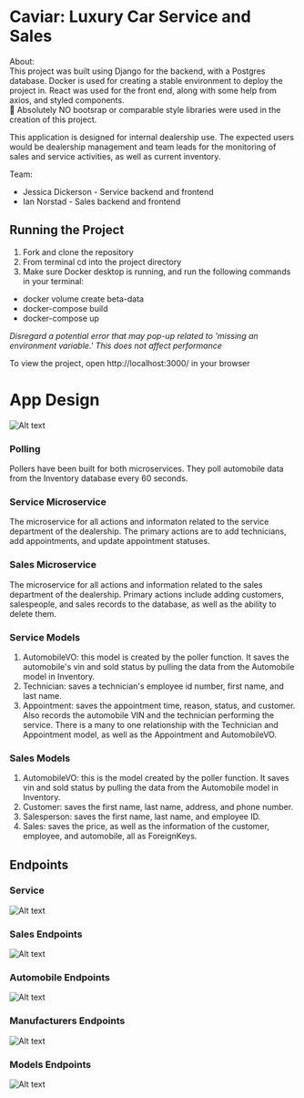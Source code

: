 # Caviar: Luxury Car Service and Sales

About:\
This project was built using Django for the backend, with a Postgres database. Docker is used for creating a stable environment to deploy the project in. React was used for the front end, along with some help from axios, and styled components.\
:no_entry_sign:	Absolutely NO bootsrap or comparable style libraries were used in the creation of this project.

This application is designed for internal dealership use. The expected users would be dealership management and team leads for the monitoring of sales and service activities, as well as current inventory.

Team:
* Jessica Dickerson - Service backend and frontend
* Ian Norstad - Sales backend and frontend

## Running the Project

1. Fork and clone the repository
2. From terminal cd into the project directory
3. Make sure Docker desktop is running, and run the following commands in your terminal:
- docker volume create beta-data
- docker-compose build
- docker-compose up

_Disregard a potential error that may pop-up related to 'missing an environment variable.' This does not affect performance_

To view the project, open http://localhost:3000/ in your browser

# App Design

![Alt text](Caviar-Model-Diagram.png)

### Polling
Pollers have been built for both microservices. They poll automobile data from the Inventory database every 60 seconds.

### Service Microservice
The microservice for all actions and informaton related to the service department of the dealership. The primary actions are to add technicians, add appointments, and update appointment statuses.

### Sales Microservice
The microservice for all actions and information related to the sales department of the dealership. Primary actions include adding customers, salespeople, and sales records to the database, as well as the ability to delete them.

### Service Models
1. AutomobileVO: this model is created by the poller function. It saves the automobile's vin and sold status by pulling the data from the Automobile model in Inventory.
2. Technician: saves a technician's employee id number, first name, and last name.
3. Appointment: saves the appointment time, reason, status, and customer. Also records the automobile VIN and the technician performing the service. There is a many to one relationship with the Technician and Appointment model, as well as the Appointment and AutomobileVO.

### Sales Models
1. AutomobileVO: this is the model created by the poller function. It saves vin and sold status by pulling the data from the Automobile model in Inventory.
2. Customer: saves the first name, last name, address, and phone number.
3. Salesperson: saves the first name, last name, and employee ID.
4. Sales: saves the price, as well as the information of the customer, employee, and automobile, all as ForeignKeys.


## Endpoints

### Service
![Alt text](Service-Endpoints.png)

### Sales Endpoints
![Alt text](Sales-Endpoints.png)

### Automobile Endpoints
![Alt text](Autos-Endpoints.png)

### Manufacturers Endpoints
![Alt text](Manufacturers-Endpoints.png)

### Models Endpoints
![Alt text](Models-Endpoints.png)

